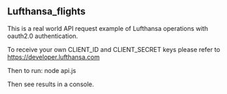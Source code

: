 ## Lufthansa_flights

This is a real world API request example of Lufthansa operations with oauth2.0 authentication.

To receive your own CLIENT_ID and CLIENT_SECRET keys please refer to https://developer.lufthansa.com 

Then to run: node api.js

Then see results in a console.